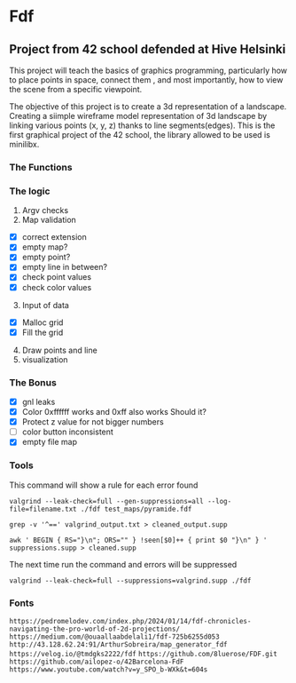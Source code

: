 # Fdf
## Project from 42 school defended at Hive Helsinki
This project will teach the basics of graphics programming, particularly how
to place points in space, connect them , and most importantly, how to view
the scene from a specific viewpoint.

The objective of this project is to create a 3d representation of a landscape.
Creating a siimple wireframe model representation of 3d landscape by linking
various points  (x, y, z) thanks to line segments(edges).
This is the first graphical project of the 42 school, the library allowed to 
be used is minilibx. 

### The Functions 
### The logic
1. Argv checks
2. Map validation
- [x] correct extension
- [x] empty map?
- [x] empty point?
- [x] empty line in between?
- [x] check point values
- [x] check color values
3. Input of data
- [x] Malloc grid
- [x] Fill the grid
4. Draw points and line
5. visualization
### The Bonus

- [x] gnl leaks 
- [x] Color 0xffffff works and 0xff also works Should it?
- [x] Protect z value for not bigger numbers
- [ ] color button inconsistent
- [x] empty file map

### Tools

This command will show a rule for each error found
```
valgrind --leak-check=full --gen-suppressions=all --log-file=filename.txt ./fdf test_maps/pyramide.fdf
```
```
grep -v '^==' valgrind_output.txt > cleaned_output.supp
```
```
awk ' BEGIN { RS="}\n"; ORS="" } !seen[$0]++ { print $0 "}\n" } ' suppressions.supp > cleaned.supp
```
The next time run the command and errors will be suppressed
```
valgrind --leak-check=full --suppressions=valgrind.supp ./fdf
```
### Fonts
`https://pedromelodev.com/index.php/2024/01/14/fdf-chronicles-navigating-the-pro-world-of-2d-projections/`
`https://medium.com/@ouaallaabdelali1/fdf-725b6255d053`
`http://43.128.62.24:91/ArthurSobreira/map_generator_fdf`
`https://velog.io/@tmdgks2222/fdf`
`https://github.com/8luerose/FDF.git`
`https://github.com/ailopez-o/42Barcelona-FdF`
`https://www.youtube.com/watch?v=y_SPO_b-WXk&t=604s`
